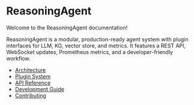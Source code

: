 # ReasoningAgent

Welcome to the ReasoningAgent documentation!

ReasoningAgent is a modular, production-ready agent system with plugin interfaces for LLM, KG, vector store, and metrics. It features a REST API, WebSocket updates, Prometheus metrics, and a developer-friendly workflow.

- [Architecture](architecture.md)
- [Plugin System](plugins.md)
- [API Reference](api.md)
- [Development Guide](development.md)
- [Contributing](contributing.md)